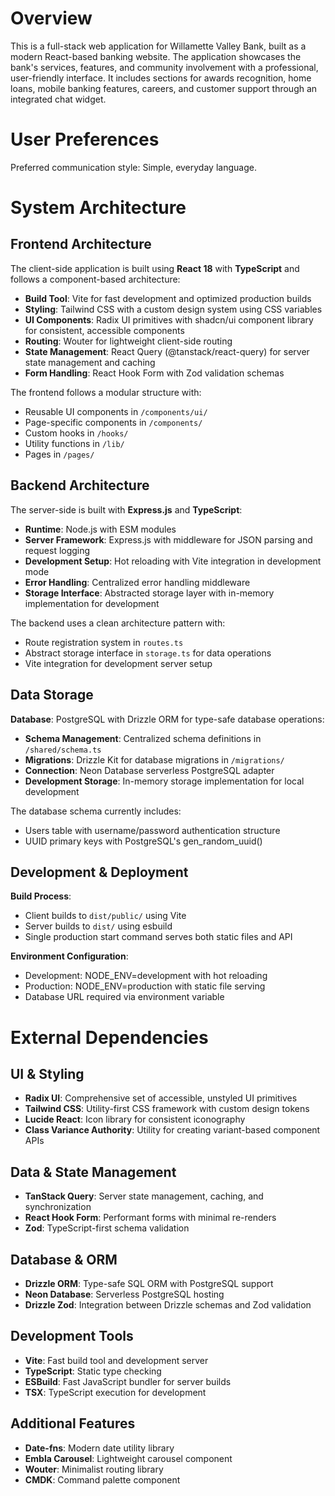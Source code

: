 # Overview

This is a full-stack web application for Willamette Valley Bank, built as a modern React-based banking website. The application showcases the bank's services, features, and community involvement with a professional, user-friendly interface. It includes sections for awards recognition, home loans, mobile banking features, careers, and customer support through an integrated chat widget.

# User Preferences

Preferred communication style: Simple, everyday language.

# System Architecture

## Frontend Architecture

The client-side application is built using **React 18** with **TypeScript** and follows a component-based architecture:

- **Build Tool**: Vite for fast development and optimized production builds
- **Styling**: Tailwind CSS with a custom design system using CSS variables
- **UI Components**: Radix UI primitives with shadcn/ui component library for consistent, accessible components
- **Routing**: Wouter for lightweight client-side routing
- **State Management**: React Query (@tanstack/react-query) for server state management and caching
- **Form Handling**: React Hook Form with Zod validation schemas

The frontend follows a modular structure with:
- Reusable UI components in `/components/ui/`
- Page-specific components in `/components/`
- Custom hooks in `/hooks/`
- Utility functions in `/lib/`
- Pages in `/pages/`

## Backend Architecture

The server-side is built with **Express.js** and **TypeScript**:

- **Runtime**: Node.js with ESM modules
- **Server Framework**: Express.js with middleware for JSON parsing and request logging
- **Development Setup**: Hot reloading with Vite integration in development mode
- **Error Handling**: Centralized error handling middleware
- **Storage Interface**: Abstracted storage layer with in-memory implementation for development

The backend uses a clean architecture pattern with:
- Route registration system in `routes.ts`
- Abstract storage interface in `storage.ts` for data operations
- Vite integration for development server setup

## Data Storage

**Database**: PostgreSQL with Drizzle ORM for type-safe database operations:
- **Schema Management**: Centralized schema definitions in `/shared/schema.ts`
- **Migrations**: Drizzle Kit for database migrations in `/migrations/`
- **Connection**: Neon Database serverless PostgreSQL adapter
- **Development Storage**: In-memory storage implementation for local development

The database schema currently includes:
- Users table with username/password authentication structure
- UUID primary keys with PostgreSQL's gen_random_uuid()

## Development & Deployment

**Build Process**:
- Client builds to `dist/public/` using Vite
- Server builds to `dist/` using esbuild
- Single production start command serves both static files and API

**Environment Configuration**:
- Development: NODE_ENV=development with hot reloading
- Production: NODE_ENV=production with static file serving
- Database URL required via environment variable

# External Dependencies

## UI & Styling
- **Radix UI**: Comprehensive set of accessible, unstyled UI primitives
- **Tailwind CSS**: Utility-first CSS framework with custom design tokens
- **Lucide React**: Icon library for consistent iconography
- **Class Variance Authority**: Utility for creating variant-based component APIs

## Data & State Management
- **TanStack Query**: Server state management, caching, and synchronization
- **React Hook Form**: Performant forms with minimal re-renders
- **Zod**: TypeScript-first schema validation

## Database & ORM
- **Drizzle ORM**: Type-safe SQL ORM with PostgreSQL support
- **Neon Database**: Serverless PostgreSQL hosting
- **Drizzle Zod**: Integration between Drizzle schemas and Zod validation

## Development Tools
- **Vite**: Fast build tool and development server
- **TypeScript**: Static type checking
- **ESBuild**: Fast JavaScript bundler for server builds
- **TSX**: TypeScript execution for development

## Additional Features
- **Date-fns**: Modern date utility library
- **Embla Carousel**: Lightweight carousel component
- **Wouter**: Minimalist routing library
- **CMDK**: Command palette component